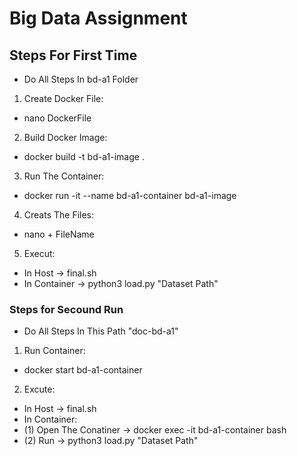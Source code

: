 # Big Data Assignment
## Steps For First Time
* Do All Steps In bd-a1 Folder
1. Create Docker File:
- nano DockerFile
2. Build Docker Image:
- docker build -t bd-a1-image .
3. Run The Container:
- docker run -it --name bd-a1-container bd-a1-image
4. Creats The Files:
- nano + FileName
5. Execut:
- In Host -> final.sh
- In Container -> python3 load.py "Dataset Path"
### Steps for Secound Run
* Do All Steps In This Path "doc-bd-a1"
1. Run Container:
- docker start bd-a1-container
2. Excute:
- In Host -> final.sh
- In Container:
- (1) Open The Conatiner -> docker exec -it bd-a1-container bash
- (2) Run -> python3 load.py "Dataset Path"

